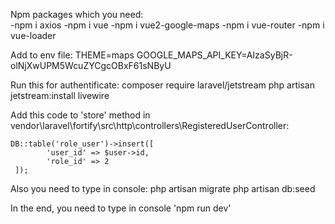 Npm packages which you need:
   <br/> -npm i axios
    -npm i vue
    -npm i vue2-google-maps
    -npm i vue-router
    -npm i vue-loader

Add to env file:
    THEME=maps
    GOOGLE_MAPS_API_KEY=AIzaSyBjR-olNjXwUPM5WcuZYCgcOBxF61sNByU
   
Run this for authentificate:
    composer require laravel/jetstream
    php artisan jetstream:install livewire
    
Add this code to 'store' method in vendor\laravel\fortify\src\http\controllers\RegisteredUserController:

    DB::table('role_user')->insert([
            'user_id' => $user->id,
            'role_id' => 2
     ]);
     
Also you need to type in console:
    php artisan migrate
    php artisan db:seed
    
In the end, you need to type in console 'npm run dev'
